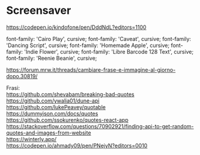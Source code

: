 # Screensaver


https://codepen.io/kindofone/pen/DddNdL?editors=1100

font-family: 'Cairo Play', cursive;
font-family: 'Caveat', cursive;
font-family: 'Dancing Script', cursive;
font-family: 'Homemade Apple', cursive;
font-family: 'Indie Flower', cursive;
font-family: 'Libre Barcode 128 Text', cursive;
font-family: 'Reenie Beanie', cursive;


https://forum.mrw.it/threads/cambiare-frase-e-immagine-al-giorno-dopo.30819/

Frasi:  
https://github.com/shevabam/breaking-bad-quotes  
https://github.com/ywalia01/dune-api  
https://github.com/lukePeavey/quotable  
https://dummyjson.com/docs/quotes  
https://github.com/ssokurenko/quotes-react-app  
https://stackoverflow.com/questions/70902921/finding-api-to-get-random-quotes-and-images-from-website  
https://winterly.app/  
https://codepen.io/ahmady09/pen/PNejyN?editors=0010  
